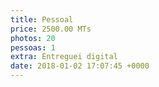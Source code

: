 ```yaml
---
title: Pessoal
price: 2500.00 MTs
photos: 20
pessoas: 1
extra: Entreguei digital
date: 2018-01-02 17:07:45 +0000
---
```

